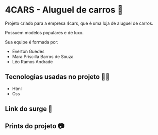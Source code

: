 # 4CARS - Aluguel de carros    :car:

Projeto criado para a empresa 4cars, que é uma loja de aluguel de carros.

Possuem modelos populares e de luxo.

Sua equipe é formada por:

* Everton Guedes
* Mara Priscilla Barros de Souza
* Léo Ramos Andrade

## Tecnologias usadas no projeto   :man_technologist:

* Html
* Css

## Link do surge   :link:



## Prints do projeto    :camera:

